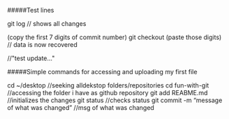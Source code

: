 #####Test lines

git log 	 // shows all changes

(copy the first 7 digits of commit number)
git checkout (paste those digits)     // data is now recovered

//"test update..."

#####Simple commands for accessing and uploading my first file

cd ~/desktop                                  //seeking alldekstop folders/repositories
cd fun-with-git                               //accessing the folder i have as github repository
git add REABME.md                             //initializes the changes
git status                                    //checks status
git commit -m “message of what was changed”   //msg of what was changed
